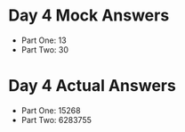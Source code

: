 # Day 4 Mock Answers
- Part One: 13
- Part Two: 30

# Day 4 Actual Answers
- Part One: 15268
- Part Two: 6283755